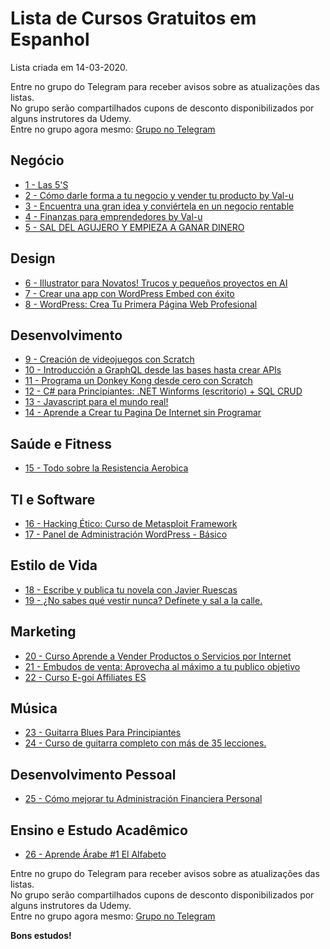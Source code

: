 # Lista de Cursos Gratuitos em Espanhol

Lista criada em 14-03-2020.

Entre no grupo do Telegram para receber avisos sobre as atualizações das listas.  
No grupo serão compartilhados cupons de desconto disponibilizados por alguns instrutores da Udemy.  
Entre no grupo agora mesmo: [Grupo no Telegram](http://bit.ly/2UvKbVX)


## Negócio
 - [ 1 - Las 5'S](https://www.udemy.com/course/las5sconmauriciorodriguez/?deal_code=UDEAFFWD320&ranMID=39197&ranEAID=FYTGsFWqJEA&ranSiteID=FYTGsFWqJEA-ru3zxxTKc5sff70WsFQgzw&LSNPUBID=FYTGsFWqJEA)
 - [ 2 - Cómo darle forma a tu negocio y vender tu producto by Val-u](https://www.udemy.com/course/minicurso-gratis-de-como-darle-forma-y-vender-tu-idea/?deal_code=UDEAFFWD320&ranMID=39197&ranEAID=FYTGsFWqJEA&ranSiteID=FYTGsFWqJEA-ru3zxxTKc5sff70WsFQgzw&LSNPUBID=FYTGsFWqJEA)
 - [ 3 - Encuentra una gran idea y conviértela en un negocio rentable](https://www.udemy.com/course/encuentra-una-gran-idea-y-conviertela-en-un-negocio-rentable/?deal_code=UDEAFFWD320&ranMID=39197&ranEAID=FYTGsFWqJEA&ranSiteID=FYTGsFWqJEA-ru3zxxTKc5sff70WsFQgzw&LSNPUBID=FYTGsFWqJEA)
 - [ 4 - Finanzas para emprendedores by Val-u](https://www.udemy.com/course/minicurso-gratis-emprendimiento-y-finanzas/?deal_code=UDEAFFWD320&ranMID=39197&ranEAID=FYTGsFWqJEA&ranSiteID=FYTGsFWqJEA-ru3zxxTKc5sff70WsFQgzw&LSNPUBID=FYTGsFWqJEA)
 - [ 5 - SAL DEL AGUJERO Y EMPIEZA A GANAR DINERO](https://www.udemy.com/course/sal-del-agujero/?deal_code=UDEAFFWD320&ranMID=39197&ranEAID=FYTGsFWqJEA&ranSiteID=FYTGsFWqJEA-ru3zxxTKc5sff70WsFQgzw&LSNPUBID=FYTGsFWqJEA)


## Design
 - [ 6 - Illustrator para Novatos! Trucos y pequeños proyectos en AI](https://www.udemy.com/course/illustrator-para-novatos-trucos-y-pequenos-proyectos-en-illustrator/?deal_code=UDEAFFWD320&ranMID=39197&ranEAID=FYTGsFWqJEA&ranSiteID=FYTGsFWqJEA-ru3zxxTKc5sff70WsFQgzw&LSNPUBID=FYTGsFWqJEA)
 - [ 7 - Crear una app con WordPress Embed con éxito](https://www.udemy.com/course/crear-una-app-con-wordpress-embed-con-exito/?deal_code=UDEAFFWD320&ranMID=39197&ranEAID=FYTGsFWqJEA&ranSiteID=FYTGsFWqJEA-ru3zxxTKc5sff70WsFQgzw&LSNPUBID=FYTGsFWqJEA)
 - [ 8 - WordPress: Crea Tu Primera Página Web Profesional](https://www.udemy.com/course/curso-wordpress-novatos/?deal_code=UDEAFFWD320&ranMID=39197&ranEAID=FYTGsFWqJEA&ranSiteID=FYTGsFWqJEA-ru3zxxTKc5sff70WsFQgzw&LSNPUBID=FYTGsFWqJEA)


## Desenvolvimento
 - [ 9 - Creación de videojuegos con Scratch](https://www.udemy.com/course/creacion-de-videojuegos-con-scratch/?deal_code=UDEAFFWD320&ranMID=39197&ranEAID=FYTGsFWqJEA&ranSiteID=FYTGsFWqJEA-ru3zxxTKc5sff70WsFQgzw&LSNPUBID=FYTGsFWqJEA)
 - [ 10 - Introducción a GraphQL desde las bases hasta crear APIs](https://www.udemy.com/course/introduccion-a-graphql-desde-las-bases-hasta-crear-apis/?deal_code=UDEAFFWD320&ranMID=39197&ranEAID=FYTGsFWqJEA&ranSiteID=FYTGsFWqJEA-ru3zxxTKc5sff70WsFQgzw&LSNPUBID=FYTGsFWqJEA)
 - [ 11 - Programa un Donkey Kong desde cero con Scratch](https://www.udemy.com/course/programa-un-donkey-kong-desde-cero-con-scratch/?deal_code=UDEAFFWD320&ranMID=39197&ranEAID=FYTGsFWqJEA&ranSiteID=FYTGsFWqJEA-ru3zxxTKc5sff70WsFQgzw&LSNPUBID=FYTGsFWqJEA)
 - [ 12 - C# para Principiantes: .NET Winforms (escritorio) + SQL CRUD](https://www.udemy.com/course/c-para-principiantes-net-sql-crud/?deal_code=UDEAFFWD320&ranMID=39197&ranEAID=FYTGsFWqJEA&ranSiteID=FYTGsFWqJEA-ru3zxxTKc5sff70WsFQgzw&LSNPUBID=FYTGsFWqJEA)
 - [ 13 - Javascript para el mundo real!](https://www.udemy.com/course/javascript-para-el-mundo-real/?deal_code=UDEAFFWD320&ranMID=39197&ranEAID=FYTGsFWqJEA&ranSiteID=FYTGsFWqJEA-ru3zxxTKc5sff70WsFQgzw&LSNPUBID=FYTGsFWqJEA)
 - [ 14 - Aprende a Crear tu Pagina De Internet sin Programar](https://www.udemy.com/course/aprende-a-crear-tu-de-internet-sin-programar/?deal_code=UDEAFFWD320&ranMID=39197&ranEAID=FYTGsFWqJEA&ranSiteID=FYTGsFWqJEA-ru3zxxTKc5sff70WsFQgzw&LSNPUBID=FYTGsFWqJEA)


## Saúde e Fitness
 - [ 15 - Todo sobre la Resistencia Aerobica](https://www.udemy.com/course/todo-sobre-la-resistencia-aerobica/?deal_code=UDEAFFWD320&ranMID=39197&ranEAID=FYTGsFWqJEA&ranSiteID=FYTGsFWqJEA-ru3zxxTKc5sff70WsFQgzw&LSNPUBID=FYTGsFWqJEA)


## TI e Software
 - [ 16 - Hacking Ético: Curso de Metasploit Framework](https://www.udemy.com/course/curso-de-metasploit-framework/?deal_code=UDEAFFWD320&ranMID=39197&ranEAID=FYTGsFWqJEA&ranSiteID=FYTGsFWqJEA-ru3zxxTKc5sff70WsFQgzw&LSNPUBID=FYTGsFWqJEA)
 - [ 17 - Panel de Administración WordPress - Básico](https://www.udemy.com/course/panel-de-administracion-wordpress-basico/?deal_code=UDEAFFWD320&ranMID=39197&ranEAID=FYTGsFWqJEA&ranSiteID=FYTGsFWqJEA-ru3zxxTKc5sff70WsFQgzw&LSNPUBID=FYTGsFWqJEA)


## Estilo de Vida
 - [ 18 - Escribe y publica tu novela con Javier Ruescas](https://www.udemy.com/course/escribe-y-publica-tu-novela/?deal_code=UDEAFFWD320&ranMID=39197&ranEAID=FYTGsFWqJEA&ranSiteID=FYTGsFWqJEA-ru3zxxTKc5sff70WsFQgzw&LSNPUBID=FYTGsFWqJEA)
 - [ 19 - ¿No sabes qué vestir nunca? Defínete y sal a la calle.](https://www.udemy.com/course/no-sabes-que-vestir-nunca-definete-y-sal-a-la-calle/?deal_code=UDEAFFWD320&ranMID=39197&ranEAID=FYTGsFWqJEA&ranSiteID=FYTGsFWqJEA-ru3zxxTKc5sff70WsFQgzw&LSNPUBID=FYTGsFWqJEA)


## Marketing
 - [ 20 - Curso Aprende a Vender Productos o Servicios por Internet](https://www.udemy.com/course/crea-un-embudo-de-ventas-desde-cero-para-tu-negocio-online/?deal_code=UDEAFFWD320&ranMID=39197&ranEAID=FYTGsFWqJEA&ranSiteID=FYTGsFWqJEA-ru3zxxTKc5sff70WsFQgzw&LSNPUBID=FYTGsFWqJEA)
 - [ 21 - Embudos de venta: Aprovecha al máximo a tu publico objetivo](https://www.udemy.com/course/embudos-de-venta-aprovecha-al-maximo-a-tu-publico-objetivo/?deal_code=UDEAFFWD320&ranMID=39197&ranEAID=FYTGsFWqJEA&ranSiteID=FYTGsFWqJEA-ru3zxxTKc5sff70WsFQgzw&LSNPUBID=FYTGsFWqJEA)
 - [ 22 - Curso E-goi Affiliates ES](https://www.udemy.com/course/primeros-pasos-afiliado-e-goi-es/?deal_code=UDEAFFWD320&ranMID=39197&ranEAID=FYTGsFWqJEA&ranSiteID=FYTGsFWqJEA-ru3zxxTKc5sff70WsFQgzw&LSNPUBID=FYTGsFWqJEA)


## Música
 - [ 23 - Guitarra Blues Para Principiantes](https://www.udemy.com/course/guitarra-blues-para-principiantes-a/?deal_code=UDEAFFWD320&ranMID=39197&ranEAID=FYTGsFWqJEA&ranSiteID=FYTGsFWqJEA-ru3zxxTKc5sff70WsFQgzw&LSNPUBID=FYTGsFWqJEA)
 - [ 24 - Curso de guitarra completo con más de 35 lecciones.](https://www.udemy.com/course/curso-de-guitarra-completo-con-mas-de-35-lecciones/?deal_code=UDEAFFWD320&ranMID=39197&ranEAID=FYTGsFWqJEA&ranSiteID=FYTGsFWqJEA-ru3zxxTKc5sff70WsFQgzw&LSNPUBID=FYTGsFWqJEA)


## Desenvolvimento Pessoal
 - [ 25 - Cómo mejorar tu Administración Financiera Personal](https://www.udemy.com/course/como-mejorar-tu-administracion-financiera-personal/?deal_code=UDEAFFWD320&ranMID=39197&ranEAID=FYTGsFWqJEA&ranSiteID=FYTGsFWqJEA-ru3zxxTKc5sff70WsFQgzw&LSNPUBID=FYTGsFWqJEA)


## Ensino e Estudo Acadêmico
 - [ 26 - Aprende Árabe #1 El Alfabeto](https://www.udemy.com/course/aprendiendo-a-leer-y-escribir-en-arabe-en-menos-de-un-mes-1/?deal_code=UDEAFFWD320&ranMID=39197&ranEAID=FYTGsFWqJEA&ranSiteID=FYTGsFWqJEA-ru3zxxTKc5sff70WsFQgzw&LSNPUBID=FYTGsFWqJEA)


Entre no grupo do Telegram para receber avisos sobre as atualizações das listas.  
No grupo serão compartilhados cupons de desconto disponibilizados por alguns instrutores da Udemy.  
Entre no grupo agora mesmo: [Grupo no Telegram](http://bit.ly/2UvKbVX)


**Bons estudos!**
